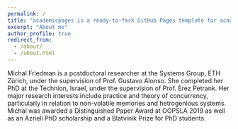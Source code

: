 ```yaml
---
permalink: /
title: "academicpages is a ready-to-fork GitHub Pages template for academic personal websites"
excerpt: "About me"
author_profile: true
redirect_from: 
  - /about/
  - /about.html
---
```


Michal Friedman is a postdoctoral researcher at the Systems Group, ETH Zürich, under the supervision of Prof. Gustavo Alonso. She completed her PhD at the Technion, Israel, under the supervision of Prof. Erez Petrank. Her major research interests include practice and theory of concurrency, particularly in relation to non-volatile memories and hetrogenious systems. Michal was awarded a Distinguished Paper Award at OOPSLA 2019 as well as an Azrieli PhD scholarship and a Blatvinik Prize for PhD students.
